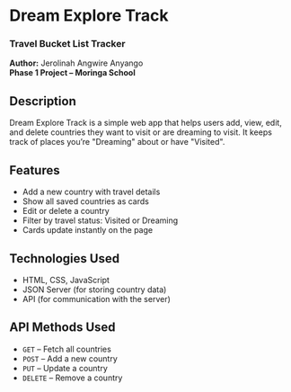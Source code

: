 #  Dream Explore Track  
### Travel Bucket List Tracker

**Author:** Jerolinah Angwire Anyango  
**Phase 1 Project – Moringa School**

##  Description

Dream Explore Track is a simple web app that helps users add, view, edit, and delete countries they want to visit or are dreaming to visit. It keeps track of places you’re "Dreaming" about or have "Visited".

##  Features

- Add a new country with travel details  
- Show all saved countries as cards  
- Edit or delete a country  
- Filter by travel status: Visited or Dreaming    
- Cards update instantly on the page

##  Technologies Used

- HTML, CSS, JavaScript  
- JSON Server (for storing country data)  
-  API (for communication with the server)

##  API Methods Used

- `GET` – Fetch all countries  
- `POST` – Add a new country  
- `PUT` – Update a country  
- `DELETE` – Remove a country  



